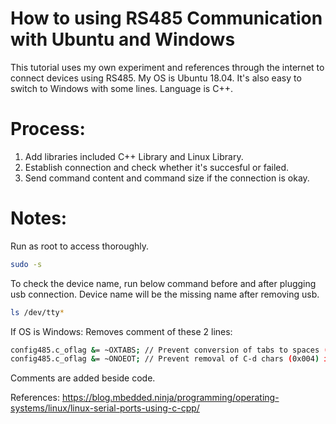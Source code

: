 # How to using RS485 Communication with Ubuntu and Windows
This tutorial uses my own experiment and references through the internet to connect devices using RS485. My OS is Ubuntu 18.04. It's also easy to switch to Windows with some lines. Language is C++.
# Process:
1. Add libraries included C++ Library and Linux Library.
2. Establish connection and check whether it's succesful or failed.
3. Send command content and command size if the connection is okay.
# Notes:
Run as root to access thoroughly.
```bash
sudo -s
```
To check the device name, run below command before and after plugging usb connection. Device name will be the missing name after removing usb.
```bash
ls /dev/tty*
```
If OS is Windows: Removes comment of these 2 lines:
```bash
config485.c_oflag &= ~OXTABS; // Prevent conversion of tabs to spaces (NOT PRESENT ON LINUX)
config485.c_oflag &= ~ONOEOT; // Prevent removal of C-d chars (0x004) in output (NOT PRESENT ON LINUX)
```
Comments are added beside code.

References: https://blog.mbedded.ninja/programming/operating-systems/linux/linux-serial-ports-using-c-cpp/
